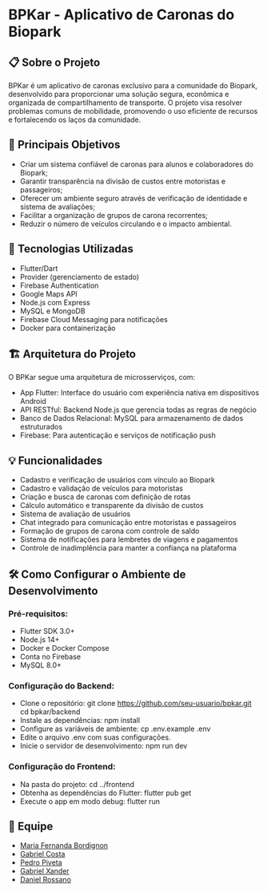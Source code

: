 # BPKar - Aplicativo de Caronas do Biopark

## 📋 Sobre o Projeto
BPKar é um aplicativo de caronas exclusivo para a comunidade do Biopark, desenvolvido para proporcionar uma solução segura, econômica e organizada de compartilhamento de transporte. O projeto visa resolver problemas comuns de mobilidade, promovendo o uso eficiente de recursos e fortalecendo os laços da comunidade.

## 🎯 Principais Objetivos
- Criar um sistema confiável de caronas para alunos e colaboradores do Biopark;
- Garantir transparência na divisão de custos entre motoristas e passageiros;
- Oferecer um ambiente seguro através de verificação de identidade e sistema de avaliações;
- Facilitar a organização de grupos de carona recorrentes;
- Reduzir o número de veículos circulando e o impacto ambiental.

## 🚀 Tecnologias Utilizadas
- Flutter/Dart
- Provider (gerenciamento de estado)
- Firebase Authentication
- Google Maps API
- Node.js com Express
- MySQL e MongoDB
- Firebase Cloud Messaging para notificações
- Docker para containerização

## 🏗️ Arquitetura do Projeto
O BPKar segue uma arquitetura de microsserviços, com:
- App Flutter: Interface do usuário com experiência nativa em dispositivos Android
- API RESTful: Backend Node.js que gerencia todas as regras de negócio
- Banco de Dados Relacional: MySQL para armazenamento de dados estruturados
- Firebase: Para autenticação e serviços de notificação push

## 💡 Funcionalidades
- Cadastro e verificação de usuários com vínculo ao Biopark
- Cadastro e validação de veículos para motoristas
- Criação e busca de caronas com definição de rotas
- Cálculo automático e transparente da divisão de custos
- Sistema de avaliação de usuários
- Chat integrado para comunicação entre motoristas e passageiros
- Formação de grupos de carona com controle de saldo
- Sistema de notificações para lembretes de viagens e pagamentos
- Controle de inadimplência para manter a confiança na plataforma

## 🛠️ Como Configurar o Ambiente de Desenvolvimento
### Pré-requisitos:
- Flutter SDK 3.0+
- Node.js 14+
- Docker e Docker Compose
- Conta no Firebase
- MySQL 8.0+

### Configuração do Backend:
- Clone o repositório:
git clone https://github.com/seu-usuario/bpkar.git
cd bpkar/backend
- Instale as dependências:
npm install
- Configure as variáveis de ambiente:
cp .env.example .env
- Edite o arquivo .env com suas configurações.
- Inicie o servidor de desenvolvimento:
npm run dev

### Configuração do Frontend:
- Na pasta do projeto: 
cd ../frontend
- Obtenha as dependências do Flutter: 
flutter pub get
- Execute o app em modo debug:
flutter run

## 👥 Equipe
- [Maria Fernanda Bordignon](https://github.com/mafebordignon)
- [Gabriel Costa](https://github.com/gabrielscostaa)
- [Pedro Piveta](https://github.com/PedroPiveta)
- [Gabriel Xander](https://github.com/Gabriel-Xander)
- [Daniel Rossano](https://github.com/DanielRossano)
